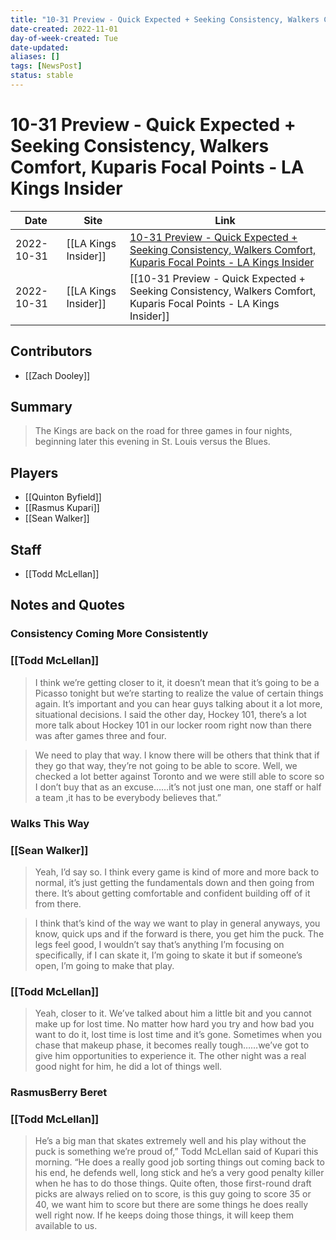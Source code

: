 ```yaml
---
title: "10-31 Preview - Quick Expected + Seeking Consistency, Walkers Comfort, Kuparis Focal Points - LA Kings Insider"
date-created: 2022-11-01
day-of-week-created: Tue
date-updated: 
aliases: []
tags: [NewsPost]
status: stable
---
```


# 10-31 Preview - Quick Expected + Seeking Consistency, Walkers Comfort, Kuparis Focal Points - LA Kings Insider

| Date       | Site                 | Link                                                                                                                                                                                                                                           |
| ---------- | -------------------- | ---------------------------------------------------------------------------------------------------------------------------------------------------------------------------------------------------------------------------------------------- |
| 2022-10-31 | [[LA Kings Insider]] | [10-31 Preview - Quick Expected + Seeking Consistency, Walkers Comfort, Kuparis Focal Points - LA Kings Insider](https://lakingsinsider.com/2022/10/31/10-31-preview-quick-expected-seeking-consistency-walkers-comfort-kuparis-focal-points/) |
| 2022-10-31 | [[LA Kings Insider]] | [[10-31 Preview - Quick Expected + Seeking Consistency, Walkers Comfort, Kuparis Focal Points - LA Kings Insider]]                                                                                                                             |

## Contributors
- [[Zach Dooley]]


## Summary
> The Kings are back on the road for three games in four nights, beginning later this evening in St. Louis versus the Blues.


## Players
- [[Quinton Byfield]]
- [[Rasmus Kupari]]
- [[Sean Walker]]


## Staff
- [[Todd McLellan]]


## Notes and Quotes
### Consistency Coming More Consistently
### [[Todd McLellan]]
> I think we’re getting closer to it, it doesn’t mean that it’s going to be a Picasso tonight but we’re starting to realize the value of certain things again. It’s important and you can hear guys talking about it a lot more, situational decisions. I said the other day, Hockey 101, there’s a lot more talk about Hockey 101 in our locker room right now than there was after games three and four.

> We need to play that way. I know there will be others that think that if they go that way, they’re not going to be able to score. Well, we checked a lot better against Toronto and we were still able to score so I don’t buy that as an excuse……it’s not just one man, one staff or half a team ,it has to be everybody believes that.”

### Walks This Way
### [[Sean Walker]]
> Yeah, I’d say so. I think every game is kind of more and more back to normal, it’s just getting the fundamentals down and then going from there. It’s about getting comfortable and confident building off of it from there.

> I think that’s kind of the way we want to play in general anyways, you know, quick ups and if the forward is there, you get him the puck. The legs feel good, I wouldn’t say that’s anything I’m focusing on specifically, if I can skate it, I’m going to skate it but if someone’s open, I’m going to make that play.

### [[Todd McLellan]]
> Yeah, closer to it. We’ve talked about him a little bit and you cannot make up for lost time. No matter how hard you try and how bad you want to do it, lost time is lost time and it’s gone. Sometimes when you chase that makeup phase, it becomes really tough……we’ve got to give him opportunities to experience it. The other night was a real good night for him, he did a lot of things well.

### RasmusBerry Beret
### [[Todd McLellan]]
> He’s a big man that skates extremely well and his play without the puck is something we’re proud of,” Todd McLellan said of Kupari this morning. “He does a really good job sorting things out coming back to his end, he defends well, long stick and he’s a very good penalty killer when he has to do those things. Quite often, those first-round draft picks are always relied on to score, is this guy going to score 35 or 40, we want him to score but there are some things he does really well right now. If he keeps doing those things, it will keep them available to us.